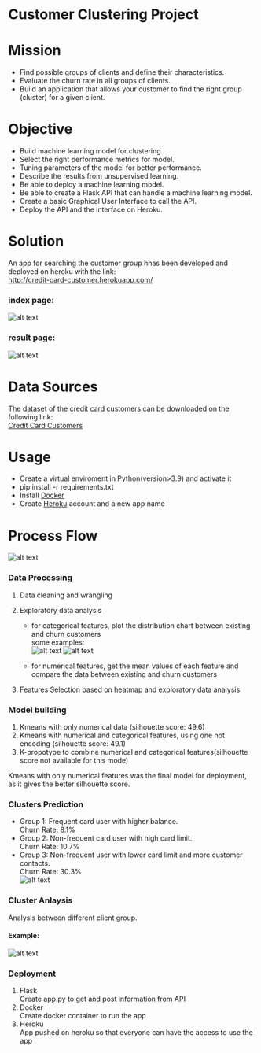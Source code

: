 # Customer Clustering Project 

# Mission
* Find possible groups of clients and define their characteristics. 
* Evaluate the churn rate in all groups of clients.
* Build an application that allows your customer to find the right group (cluster) for a given client.

# Objective
* Build machine learning model for clustering.
* Select the right performance metrics for model.
* Tuning parameters of the model for better performance.
* Describe the results from unsupervised learning.
* Be able to deploy a machine learning model.
* Be able to create a Flask API that can handle a machine learning model.
* Create a basic Graphical User Interface to call the API.
* Deploy the API and the interface on Heroku.

# Solution
An app for searching the customer group hhas been developed and deployed on heroku with the link:\
http://credit-card-customer.herokuapp.com/

### index page:
![alt text](https://github.com/yhwang0123/customer_clustering/blob/main/assets/App%20Outline.png)

### result page:
![alt text](https://github.com/yhwang0123/customer_clustering/blob/main/assets/result.png)

# Data Sources
The dataset of the credit card customers can be downloaded on the following link:\
[Credit Card Customers](https://www.kaggle.com/datasets/sakshigoyal7/credit-card-customers)

# Usage
* Create a virtual enviroment in Python(version>3.9) and activate it
* pip install -r requirements.txt
* Install [Docker](https://docs.docker.com/get-docker/)
* Create [Heroku](https://devcenter.heroku.com/articles/getting-started-with-python) account and a new app name

# Process Flow
![alt text](https://github.com/yhwang0123/customer_clustering/blob/main/assets/work%20flow.png)

### Data Processing
1. Data cleaning and wrangling
2. Exploratory data analysis
   * for categorical features, plot the distribution chart between existing and churn customers\
   some examples:\
   ![alt text](https://github.com/yhwang0123/customer_clustering/blob/main/assets/gender_distribution.png)
   ![alt text](https://github.com/yhwang0123/customer_clustering/blob/main/assets/income_distribution.png)

   * for numerical features, get the mean values of each feature and compare the data between existing and churn customers

3. Features Selection based on heatmap and exploratory data analysis


### Model building

1. Kmeans with only numerical data  (silhouette score: 49.6)
2. Kmeans with numerical and categorical features, using one hot encoding (silhouette score: 49.1)
3. K-propotype to combine numerical and categorical features(silhouette score not available for this mode)

Kmeans with only numerical features was the final model for deployment, as it gives the better silhouette score.

### Clusters Prediction

* Group 1: Frequent card user with higher balance.\
Churn Rate: 8.1%
* Group 2: Non-frequent card user with high card limit.\
Churn Rate: 10.7%
* Group 3: Non-frequent user with lower card limit and more customer contacts.\
Churn Rate: 30.3% \
![alt text](https://github.com/yhwang0123/customer_clustering/blob/main/assets/Churn%20Rate%20in%20client%20group.png)

### Cluster Anlaysis
Analysis between different client group.
#### Example:
![alt text](https://github.com/yhwang0123/customer_clustering/blob/main/static/cluster_image/group1.png)

### Deployment
1. Flask \
Create app.py to get and post information from API
2. Docker \
Create docker container to run the app
3. Heroku \
App pushed on heroku so that everyone can have the access to use the app